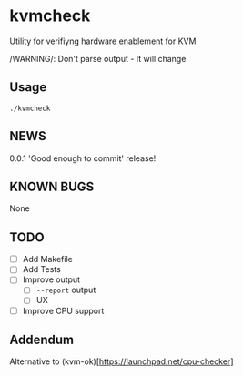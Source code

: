 # kvmcheck
Utility for verifiyng hardware enablement for KVM

/WARNING/: Don't parse output - It will change

## Usage
```
./kvmcheck
```

## NEWS
0.0.1
  'Good enough to commit' release!

## KNOWN BUGS
None

## TODO
- [ ] Add Makefile
- [ ] Add Tests
- [ ] Improve output
  - [ ] `--report` output
  - [ ] UX
- [ ] Improve CPU support

## Addendum
Alternative to (kvm-ok)[https://launchpad.net/cpu-checker]
